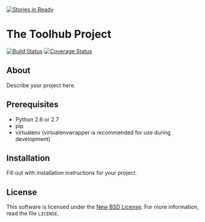 [![Stories in Ready](https://badge.waffle.io/destos/toolhub.png?label=ready&title=Ready)](https://waffle.io/destos/toolhub)

# The Toolhub Project #

[![Build Status](https://travis-ci.org/destos/toolhub.png?branch=master)](https://travis-ci.org/destos/toolhub)
[![Coverage Status](https://coveralls.io/repos/destos/toolhub/badge.png)](https://coveralls.io/r/destos/toolhub)

## About ##

Describe your project here.

## Prerequisites ##

- Python 2.6 or 2.7
- pip
- virtualenv (virtualenvwrapper is recommended for use during development)

## Installation ##

Fill out with installation instructions for your project.


License
-------
This software is licensed under the [New BSD License][BSD]. For more
information, read the file ``LICENSE``.

[BSD]: http://opensource.org/licenses/BSD-3-Clause
